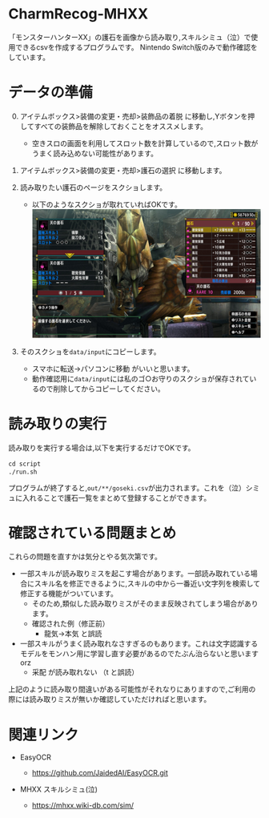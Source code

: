# CharmRecog-MHXX 
「モンスターハンターXX」の護石を画像から読み取り,スキルシミュ（泣）で使用できるcsvを作成するプログラムです。
Nintendo Switch版のみで動作確認をしています。

# データの準備
0. アイテムボックス>装備の変更・売却>装飾品の着脱 に移動し,Yボタンを押してすべての装飾品を解除しておくことをオススメします。
    - 空きスロの画面を利用してスロット数を計算しているので,スロット数がうまく読み込めない可能性があります。
1. アイテムボックス>装備の変更・売却>護石の選択 に移動します。
2. 読み取りたい護石のページをスクショします。
    - 以下のようなスクショが取れていればOKです。
    ![護石のスクショ](data/input/2022043022503200-2FF2ECD3DBCD8F1B42E9361E6B9E85AB.jpg) 

3. そのスクショを`data/input`にコピーします。
    - スマホに転送→パソコンに移動 がいいと思います。
    - 動作確認用に`data/input`には私のゴ○お守りのスクショが保存されているので削除してからコピーしてください。

# 読み取りの実行
読み取りを実行する場合は,以下を実行するだけでOKです。

```
cd script
./run.sh
```
プログラムが終了すると,`out/**/goseki.csv`が出力されます。これを（泣）シミュに入れることで護石一覧をまとめて登録することができます。

# 確認されている問題まとめ
これらの問題を直すかは気分とやる気次第です。

- 一部スキルが読み取りミスを起こす場合があります。一部読み取れている場合にスキル名を修正できるように,スキルの中から一番近い文字列を検索して修正する機能がついています。
    - そのため,類似した読み取りミスがそのまま反映されてしまう場合があります。
    - 確認された例（修正前）
        - 龍気→本気 と誤読
- 一部スキルがうまく読み取れなさすぎるのもあります。これは文字認識するモデルをモンハン用に学習し直す必要があるのでたぶん治らないと思いますorz
    - 采配 が読み取れない （t と誤読）

上記のように読み取り間違いがある可能性がそれなりにありますので,ご利用の際には読み取りミスが無いか確認していただければと思います。

# 関連リンク
- EasyOCR
    - https://github.com/JaidedAI/EasyOCR.git

- MHXX スキルシミュ(泣)
    - https://mhxx.wiki-db.com/sim/
